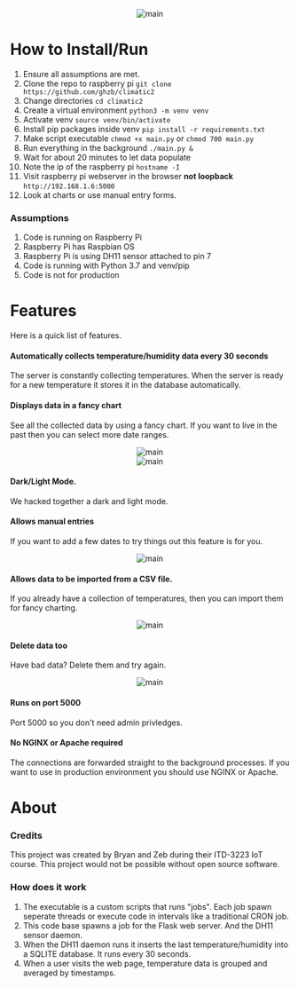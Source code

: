 <p align="center"><img src="https://raw.githubusercontent.com/ghzb/climatic2/master/public/img/cover.jpg" alt="main" align="center"/></p>

# How to Install/Run
1. Ensure all assumptions are met.
1. Clone the repo to raspberry pi `git clone https://github.com/ghzb/climatic2`
1. Change directories `cd climatic2`
1. Create a virtual environment `python3 -m venv venv`
1. Activate venv `source venv/bin/activate`
1. Install pip packages inside venv `pip install -r requirements.txt`
1. Make script executable `chmod +x main.py` or `chmod 700 main.py`
1. Run everything in the background `./main.py &`
1. Wait for about 20 minutes to let data populate
1. Note the ip of the raspberry pi `hostname -I`
1. Visit raspberry pi webserver in the browser **not loopback** `http://192.168.1.6:5000`
1. Look at charts or use manual entry forms.

### Assumptions
1. Code is running on Raspberry Pi
1. Raspberry Pi has Raspbian OS
1. Raspberry Pi is using DH11 sensor attached to pin 7
1. Code is running with Python 3.7 and venv/pip
1. Code is not for production

# Features
Here is a quick list of features. 

#### Automatically collects temperature/humidity data every 30 seconds
The server is constantly collecting temperatures. When the server is ready for a new temperature it stores it in the database automatically.

#### Displays data in a fancy chart
See all the collected data by using a fancy chart. If you want to live in the past then you can select more date ranges.
<center><img src="https://raw.githubusercontent.com/ghzb/climatic2/master/public/img/weather.png" alt="main"/></center>
<center><img src="https://raw.githubusercontent.com/ghzb/climatic2/master/public/img/filter.png" alt="main"/></center>

#### Dark/Light Mode.
We hacked together a dark and light mode.

#### Allows manual entries
If you want to add a few dates to try things out this feature is for you.
<center><img src="https://raw.githubusercontent.com/ghzb/climatic2/master/public/img/entry.png" alt="main"/></center>

#### Allows data to be imported from a CSV file.
If you already have a collection of temperatures, then you can import them for fancy charting.
<center><img src="https://raw.githubusercontent.com/ghzb/climatic2/master/public/img/upload.png" alt="main"/></center>

#### Delete data too
Have bad data? Delete them and try again.
<center><img src="https://raw.githubusercontent.com/ghzb/climatic2/master/public/img/entries.png" alt="main"/></center>

#### Runs on port 5000
Port 5000 so you don't need admin privledges. 

#### No NGINX or Apache required
The connections are forwarded straight to the background processes. If you want to use in production environment you should use NGINX or Apache.


# About

### Credits
This project was created by Bryan and Zeb during their ITD-3223 IoT course. This project would not be possible without open source software.

### How does it work 
1. The executable is a custom scripts that runs "jobs". Each job spawn seperate threads or execute code in intervals like a traditional CRON job.
1. This code base spawns a job for the Flask web server. And the DH11 sensor daemon.
1. When the DH11 daemon runs it inserts the last temperature/humidity into a SQLITE database. It runs every 30 seconds.
1. When a user visits the web page, temperature data is grouped and averaged by timestamps.
